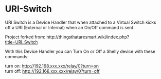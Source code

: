 # URI-Switch

URI Switch is a Device Handler that when attached to a Virtual Switch kicks off a URI (External or Internal) when an On/Off command is sent.

Project forked from: 
http://thingsthataresmart.wiki/index.php?title=URI_Switch

With this Device Handler you can Turn On or Off a Shelly device with these commands:

turn on: http://192.168.xxx.xxx/relay/0?turn=on   
turn off: http://192.168.xxx.xxx/relay/0?turn=off
